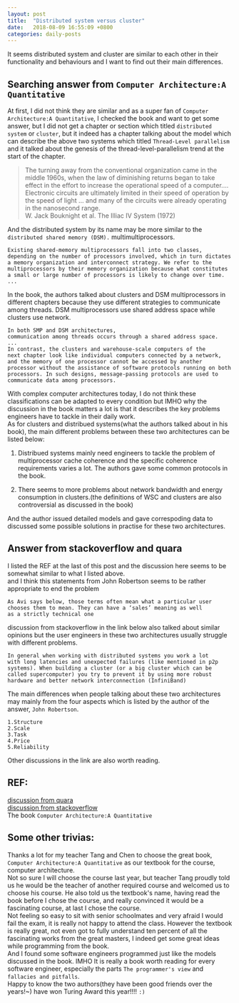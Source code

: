```yaml
---
layout: post
title:  "Distributed system versus cluster"
date:   2018-08-09 16:55:09 +0800
categories: daily-posts
---
```



It seems distributed system and cluster are similar to each other in their functionality and behaviours and I want to find out their main differences.  

## Searching answer from  ```Computer Architecture:A Quantitative```
At first, I did not think they are similar and as a super fan of ```Computer Architecture:A Quantitative```, I checked the book and want to get some answer, but I did not get a chapter or section which titled ```distributed system``` or ```cluster```, but it indeed has a chapter talking about the model which can describe the above two systems which titled ```Thread-Level parallelism``` and it talked about the genesis of the thread-level-parallelism trend at the start of the chapter.  

> The turning away from the conventional organization came in the middle 1960s, when the law of diminishing returns began to take 
> effect in the effort to increase the operational speed of a computer.... Electronic circuits are ultimately limited in their 
> speed of operation by the speed of light ... and many of the circuits were already operating in the nanosecond range.         
>    W. Jack Bouknight et al. The Illiac IV System (1972)

And the distributed system by its name may be more similar to the ```distributed shared memory (DSM).``` multimultiprocessors.

```
Existing shared-memory multiprocessors fall into two classes,
depending on the number of processors involved, which in turn dictates
a memory organization and interconnect strategy. We refer to the
multiprocessors by their memory organization because what constitutes
a small or large number of processors is likely to change over time.
...

```

In the book, the authors talked about clusters and DSM multiprocessors in different chapters because they use different strategies to communicate among threads. DSM multiprocessors use shared address space while clusters use network.

``` 
In both SMP and DSM architectures, 
communication among threads occurs through a shared address space.
...
In contrast, the clusters and warehouse-scale computers of the
next chapter look like individual computers connected by a network,
and the memory of one processor cannot be accessed by another
processor without the assistance of software protocols running on both
processors. In such designs, message-passing protocols are used to
communicate data among processors. 
```

With complex computer architectures today, I do not think these classifications can be adapted to every condition but IMHO why the discussion in the book matters a lot is that it describes the key problems engineers have to tackle in their daily work.  
As for clusters and distribued systems(what the authors talked about in his book), the main different problems between these two architectures can be listed below:

1. Distribued systems mainly need engineers to tackle the problem of multiprocessor cache coherence and the specific coherence requirements varies a lot. The authors gave some common protocols in the book.

2. There seems to more problems about network bandwidth and energy consumption in clusters.(the definitions of WSC and clusters are also controversial as discussed in the book)

And the author issued detailed models and gave correspoding data to discussed some possible solutions in practise for these two architectures.

## Answer from stackoverflow and quara
I listed the REF at the last of this post and the discussion here seems to be somewhat similar to what I listed above.  
and I think this statements from John Robertson seems to be rather appropriate to end the problem

```
As Avi says below, those terms often mean what a particular user 
chooses them to mean. They can have a ‘sales’ meaning as well 
as a strictly technical one
```

discussion from stackoverflow in the link below also talked about similar opinions but the user engineers in these two architectures usually struggle with different problems.

```
In general when working with distributed systems you work a lot
with long latencies and unexpected failures (like mentioned in p2p
systems). When building a cluster (or a big cluster which can be
called supercomputer) you try to prevent it by using more robust
hardware and better network interconnection (InfiniBand) 
```

The main differences when people talking about these two architectures may mainly from the four aspects which is listed by the author of the answer, ```John Robertson```.

```
1.Structure
2.Scale
3.Task
4.Price
5.Reliability
```

Other discussions in the link are also worth reading. 

## REF:  
[discussion from quara](https://www.quora.com/What-are-the-differences-between-a-cluster-computer-and-a-distributed-system
)  
[discussion from stackoverflow](https://stackoverflow.com/questions/21378427/what-is-the-difference-between-a-distributed-system-and-a-clustered-system
)  
The book ```Computer Architecture:A Quantitative```


## Some other trivias:

Thanks a lot for my teacher Tang and Chen to choose the great book, ```Computer Architecture:A Quantitative``` as our textbook for the course, computer architecture.  
Not so sure I will choose the course last year, but teacher Tang proudly told us he would be the teacher of another required course and welcomed us to choose his course. He also told us the textbook's name, having read the book before I chose the course, and really convinced it would be a fascinating course, at last I chose the course.  
Not feeling so easy to sit with senior schoolmates and very afraid I would fail the exam, it is really not happy to attend the class. However the textbook is really great, not even got to fully understand ten percent of all the fascinating works from the great masters, I indeed get some great ideas while programming from the book.  
And I found some software engineers programmed just like the models discussed in the book. IMHO It is really a book worth reading for every software engineer, especially the parts ```The programmer's view``` and ```fallacies and pitfalls```.  
Happy to know the two authors(they have been good friends over the years!~) have won Turing Award this year!!!! ```:)```